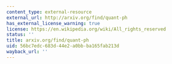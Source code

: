 ```yaml
---
content_type: external-resource
external_url: http://arxiv.org/find/quant-ph
has_external_license_warning: true
license: https://en.wikipedia.org/wiki/All_rights_reserved
status: ''
title: arxiv.org/find/quant-ph
uid: 56bc7edc-683d-44e2-a0bb-ba165fab213d
wayback_url: ''
---
```

